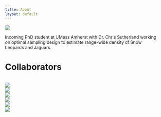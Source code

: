 ```yaml
---
title: About
layout: default
---
```


<div class="row content-row">
<div class="col-12 col-sm-4">
    <img src="{{ site.baseurl }}/images/ivy.png">
</div>
<div class="col-12 col-sm-8">
    <p>Incoming PhD student at UMass Amherst with Dr. Chris Sutherland working on optimal sampling design to estimate range-wide density of Snow Leopards and Jaguars.</p>
</div>
</div>
    
<h1>Collaborators</h1>
<br>
<div class="row justify-content-md-center">
    <div class="col-2">
        <img src="{{ site.baseurl }}/images/collabs/UMass.png">
      </div>
    <div class="col-2">
        <img src="{{ site.baseurl }}/images/collabs/Cornell.png">
      </div>
    <div class="col-2">
        <img src="{{ site.baseurl }}/images/collabs/CLO.png">
      </div>
    <div class="col-2">
        <img src="{{ site.baseurl }}/images/collabs/SDZ.png">
      </div>
    <div class="col-2">
        <img src="{{ site.baseurl }}/images/collabs/MassWildlife.png">
      </div>
    <div class="col-2">
        <img src="{{ site.baseurl }}/images/collabs/MassAudubon.png">
      </div>
</div>
